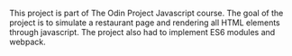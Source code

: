 This project is part of The Odin Project Javascript course. The goal of the project is to simulate
a restaurant page and rendering all HTML elements through javascript. The project also
had to implement ES6 modules and webpack.